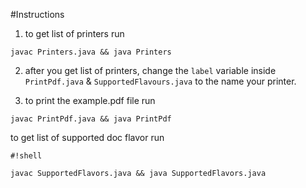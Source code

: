 #Instructions

1) to get list of printers run

`javac Printers.java && java Printers`

2) after you get list of printers, change the `label` variable inside `PrintPdf.java` & `SupportedFlavours.java` to the name your printer. 

3) to print the example.pdf file run

`javac PrintPdf.java && java PrintPdf`

to get list of supported doc flavor run

```
#!shell

javac SupportedFlavors.java && java SupportedFlavors.java
```